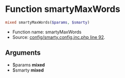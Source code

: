 Function smartyMaxWords
===========================





```php
mixed smartyMaxWords($params, $smarty)
```

* Function name: smartyMaxWords
* Source: [config/smarty.config.inc.php line 92](https://github.com/PrestaShop/PrestaShop/blob/1.5.4.0/config/smarty.config.inc.php#L92).

Arguments
---------

* $params **mixed**
* $smarty **mixed**


